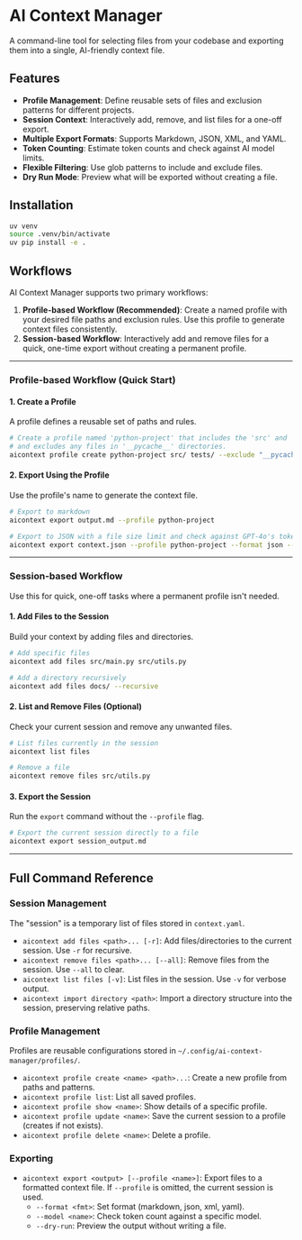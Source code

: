 # AI Context Manager

A command-line tool for selecting files from your codebase and exporting them into a single, AI-friendly context file.

## Features

- **Profile Management**: Define reusable sets of files and exclusion patterns for different projects.
- **Session Context**: Interactively add, remove, and list files for a one-off export.
- **Multiple Export Formats**: Supports Markdown, JSON, XML, and YAML.
- **Token Counting**: Estimate token counts and check against AI model limits.
- **Flexible Filtering**: Use glob patterns to include and exclude files.
- **Dry Run Mode**: Preview what will be exported without creating a file.

## Installation

```bash
uv venv
source .venv/bin/activate
uv pip install -e .
```

## Workflows

AI Context Manager supports two primary workflows:

1.  **Profile-based Workflow (Recommended)**: Create a named profile with your desired file paths and exclusion rules. Use this profile to generate context files consistently.
2.  **Session-based Workflow**: Interactively add and remove files for a quick, one-time export without creating a permanent profile.

---

### Profile-based Workflow (Quick Start)

#### 1. Create a Profile
A profile defines a reusable set of paths and rules.

```bash
# Create a profile named 'python-project' that includes the 'src' and 'tests' directories
# and excludes any files in '__pycache__' directories.
aicontext profile create python-project src/ tests/ --exclude "__pycache__/*"
```

#### 2. Export Using the Profile
Use the profile's name to generate the context file.

```bash
# Export to markdown
aicontext export output.md --profile python-project

# Export to JSON with a file size limit and check against GPT-4o's token limit
aicontext export context.json --profile python-project --format json --max-size 50000 --model gpt-4o
```

---

### Session-based Workflow

Use this for quick, one-off tasks where a permanent profile isn't needed.

#### 1. Add Files to the Session
Build your context by adding files and directories.

```bash
# Add specific files
aicontext add files src/main.py src/utils.py

# Add a directory recursively
aicontext add files docs/ --recursive
```

#### 2. List and Remove Files (Optional)
Check your current session and remove any unwanted files.

```bash
# List files currently in the session
aicontext list files

# Remove a file
aicontext remove files src/utils.py
```

#### 3. Export the Session
Run the `export` command without the `--profile` flag.

```bash
# Export the current session directly to a file
aicontext export session_output.md
```

---

## Full Command Reference

### Session Management
The "session" is a temporary list of files stored in `context.yaml`.

- `aicontext add files <path>... [-r]`: Add files/directories to the current session. Use `-r` for recursive.
- `aicontext remove files <path>... [--all]`: Remove files from the session. Use `--all` to clear.
- `aicontext list files [-v]`: List files in the session. Use `-v` for verbose output.
- `aicontext import directory <path>`: Import a directory structure into the session, preserving relative paths.

### Profile Management
Profiles are reusable configurations stored in `~/.config/ai-context-manager/profiles/`.

- `aicontext profile create <name> <path>...`: Create a new profile from paths and patterns.
- `aicontext profile list`: List all saved profiles.
- `aicontext profile show <name>`: Show details of a specific profile.
- `aicontext profile update <name>`: Save the current session to a profile (creates if not exists).
- `aicontext profile delete <name>`: Delete a profile.

### Exporting
- `aicontext export <output> [--profile <name>]`: Export files to a formatted context file. If `--profile` is omitted, the current session is used.
  - `--format <fmt>`: Set format (markdown, json, xml, yaml).
  - `--model <name>`: Check token count against a specific model.
  - `--dry-run`: Preview the output without writing a file.
